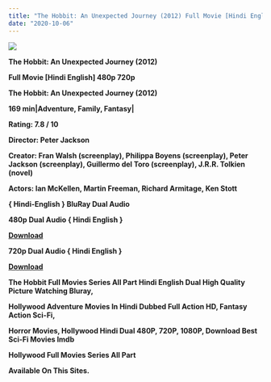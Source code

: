 ```yaml
---
title: "The Hobbit: An Unexpected Journey (2012) Full Movie [Hindi English] 480p 720p"
date: "2020-10-06"
---
```


[**![](https://1.bp.blogspot.com/-ScZKXA6vT3U/XzTgiDA3nFI/AAAAAAAAEXI/3vga9qpm7_E7gITjVXaTmTX4WMIpxyX8wCLcBGAsYHQ/s1600/images{2deb609f52c527dc8b4fbab26c6d0bae2964b23de7178cabf97238dc1868ff55}25284{2deb609f52c527dc8b4fbab26c6d0bae2964b23de7178cabf97238dc1868ff55}2529.jpg)**](https://1.bp.blogspot.com/-ScZKXA6vT3U/XzTgiDA3nFI/AAAAAAAAEXI/3vga9qpm7_E7gITjVXaTmTX4WMIpxyX8wCLcBGAsYHQ/s1600/images{2deb609f52c527dc8b4fbab26c6d0bae2964b23de7178cabf97238dc1868ff55}25284{2deb609f52c527dc8b4fbab26c6d0bae2964b23de7178cabf97238dc1868ff55}2529.jpg)

 **The Hobbit: An Unexpected Journey (2012)**

**Full Movie \[Hindi English\] 480p 720p** 

**The Hobbit: An Unexpected Journey (2012)**

**169 min|Adventure, Family, Fantasy|**

**Rating: 7.8 / 10** 

**Director: Peter Jackson**

**Creator: Fran Walsh (screenplay), Philippa Boyens (screenplay), Peter Jackson (screenplay), Guillermo del Toro (screenplay), J.R.R. Tolkien (novel)**

**Actors: Ian McKellen, Martin Freeman, Richard Armitage, Ken Stott**

**{ Hindi-English } BluRay Dual Audio**

**480p Dual Audio { Hindi English }**

[**Download**](https://vipnox.xyz/7358/)

**720p Dual Audio { Hindi English }**

[**Download**](https://vipnox.xyz/7359/)

**The Hobbit Full Movies Series All Part Hindi English Dual High Quality Picture Watching Bluray,**

 **Hollywood Adventure Movies In Hindi Dubbed Full Action HD, Fantasy Action Sci-Fi,**

**Horror Movies, Hollywood Hindi Dual 480P, 720P, 1080P, Download Best Sci-Fi Movies Imdb** 

**Hollywood Full Movies Series All Part**

**Available On This Sites.**
